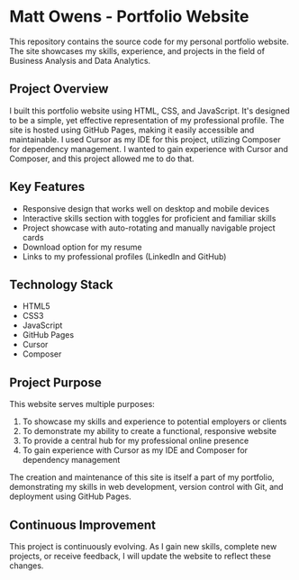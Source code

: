 # Matt Owens - Portfolio Website

This repository contains the source code for my personal portfolio website. The site showcases my skills, experience, and projects in the field of Business Analysis and Data Analytics.

## Project Overview

I built this portfolio website using HTML, CSS, and JavaScript. It's designed to be a simple, yet effective representation of my professional profile. The site is hosted using GitHub Pages, making it easily accessible and maintainable. I used Cursor as my IDE for this project, utilizing Composer for dependency management. I wanted to gain experience with Cursor and Composer, and this project allowed me to do that.

## Key Features

- Responsive design that works well on desktop and mobile devices
- Interactive skills section with toggles for proficient and familiar skills
- Project showcase with auto-rotating and manually navigable project cards
- Download option for my resume
- Links to my professional profiles (LinkedIn and GitHub)

## Technology Stack

- HTML5
- CSS3
- JavaScript
- GitHub Pages
- Cursor
- Composer 

## Project Purpose

This website serves multiple purposes:
1. To showcase my skills and experience to potential employers or clients
2. To demonstrate my ability to create a functional, responsive website
3. To provide a central hub for my professional online presence
4. To gain experience with Cursor as my IDE and Composer for dependency management

The creation and maintenance of this site is itself a part of my portfolio, demonstrating my skills in web development, version control with Git, and deployment using GitHub Pages.

## Continuous Improvement

This project is continuously evolving. As I gain new skills, complete new projects, or receive feedback, I will update the website to reflect these changes.